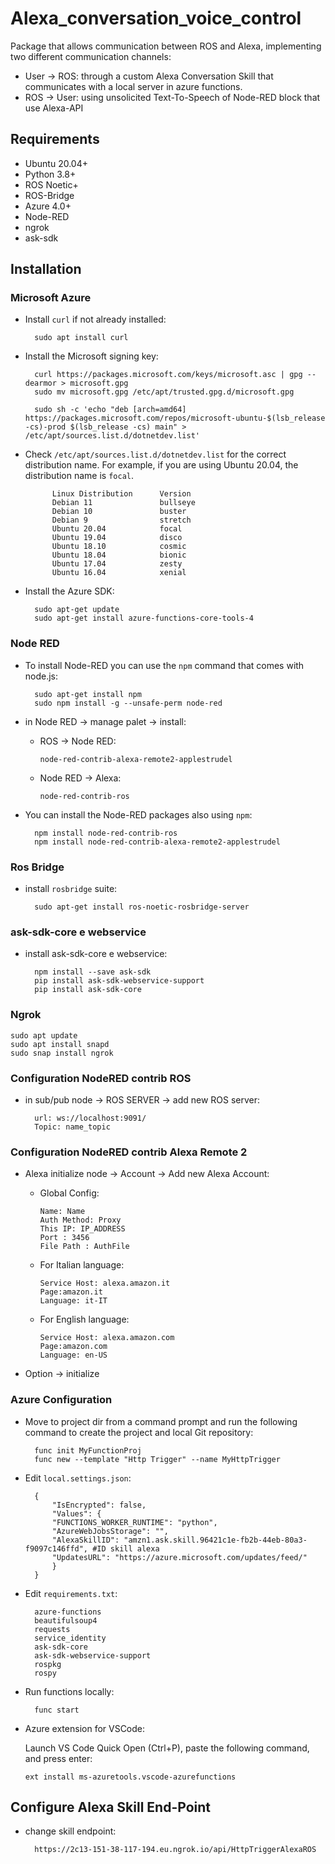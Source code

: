 # Alexa_conversation_voice_control

Package that allows communication between ROS and Alexa, implementing two different communication channels:

- User → ROS: through a custom Alexa Conversation Skill that communicates with a local server in azure functions.
- ROS → User: using unsolicited Text-To-Speech of Node-RED block that use Alexa-API

## Requirements

- Ubuntu 20.04+
- Python 3.8+
- ROS Noetic+
- ROS-Bridge
- Azure 4.0+
- Node-RED
- ngrok
- ask-sdk

## Installation

### Microsoft Azure

- Install `curl` if not already installed:

        sudo apt install curl

- Install the Microsoft signing key:

        curl https://packages.microsoft.com/keys/microsoft.asc | gpg --dearmor > microsoft.gpg
        sudo mv microsoft.gpg /etc/apt/trusted.gpg.d/microsoft.gpg

        sudo sh -c 'echo "deb [arch=amd64] https://packages.microsoft.com/repos/microsoft-ubuntu-$(lsb_release -cs)-prod $(lsb_release -cs) main" > /etc/apt/sources.list.d/dotnetdev.list'

- Check `/etc/apt/sources.list.d/dotnetdev.list` for the correct distribution name. For example, if you are using Ubuntu 20.04, the distribution name is `focal`.

            Linux Distribution      Version
            Debian 11               bullseye
            Debian 10               buster
            Debian 9                stretch
            Ubuntu 20.04            focal
            Ubuntu 19.04            disco
            Ubuntu 18.10            cosmic
            Ubuntu 18.04            bionic
            Ubuntu 17.04            zesty
            Ubuntu 16.04            xenial

- Install the Azure SDK:

        sudo apt-get update
        sudo apt-get install azure-functions-core-tools-4

### Node RED

- To install Node-RED you can use the `npm` command that comes with node.js:

        sudo apt-get install npm
        sudo npm install -g --unsafe-perm node-red

- in Node RED → manage palet → install:

  - ROS → Node RED:

        node-red-contrib-alexa-remote2-applestrudel

  - Node RED → Alexa:

        node-red-contrib-ros

- You can install the Node-RED packages also using `npm`:

        npm install node-red-contrib-ros
        npm install node-red-contrib-alexa-remote2-applestrudel

### Ros Bridge

- install `rosbridge` suite:

        sudo apt-get install ros-noetic-rosbridge-server

### ask-sdk-core e webservice

- install ask-sdk-core e webservice:

        npm install --save ask-sdk
        pip install ask-sdk-webservice-support
        pip install ask-sdk-core


### Ngrok

    sudo apt update
    sudo apt install snapd
    sudo snap install ngrok

### Configuration NodeRED contrib ROS

- in sub/pub node → ROS SERVER → add new ROS server:

        url: ws://localhost:9091/
        Topic: name_topic

### Configuration NodeRED contrib Alexa Remote 2

- Alexa initialize node → Account → Add new Alexa Account:

  - Global Config:

        Name: Name
        Auth Method: Proxy
        This IP: IP_ADDRESS
        Port : 3456
        File Path : AuthFile

  - For Italian language:

        Service Host: alexa.amazon.it
        Page:amazon.it
        Language: it-IT

  - For English language:

        Service Host: alexa.amazon.com
        Page:amazon.com
        Language: en-US

- Option → initialize

### Azure Configuration

- Move to project dir from a command prompt and run the following command to create the project and local Git repository:

        func init MyFunctionProj
        func new --template "Http Trigger" --name MyHttpTrigger

- Edit `local.settings.json`:

        {
            "IsEncrypted": false,
            "Values": {
            "FUNCTIONS_WORKER_RUNTIME": "python",
            "AzureWebJobsStorage": "",
            "AlexaSkillID": "amzn1.ask.skill.96421c1e-fb2b-44eb-80a3-f9097c146ffd", #ID skill alexa
            "UpdatesURL": "https://azure.microsoft.com/updates/feed/"
            }
        }

- Edit `requirements.txt`:

        azure-functions
        beautifulsoup4
        requests
        service_identity
        ask-sdk-core
        ask-sdk-webservice-support
        rospkg
        rospy

- Run functions locally:

        func start

- Azure extension for VSCode:

  Launch VS Code Quick Open (Ctrl+P), paste the following command, and press enter:

      ext install ms-azuretools.vscode-azurefunctions

## Configure Alexa Skill End-Point

- change skill endpoint:

        https://2c13-151-38-117-194.eu.ngrok.io/api/HttpTriggerAlexaROS
